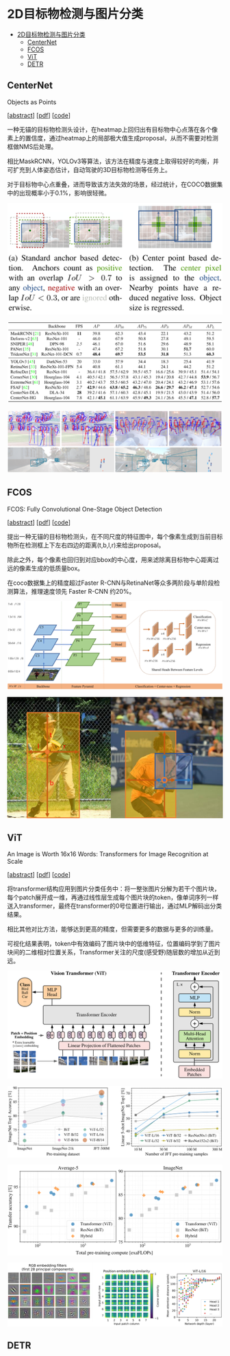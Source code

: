 <!--
 * @Date: 2022-01-09 11:17:34
 * @LastEditTime: 2022-01-10 22:48:23
 * @LastEditors: Li Xiang
 * @Description: 
 * @FilePath: \paper_notes\2d_object_detection_and_image_classfication.md
-->
# 2D目标物检测与图片分类

- [2D目标物检测与图片分类](#2d目标物检测与图片分类)
  - [CenterNet](#centernet)
  - [FCOS](#fcos)
  - [ViT](#vit)
  - [DETR](#detr)

## CenterNet

Objects as Points

[[abstract](https://arxiv.org/abs/1904.07850)]
[[pdf](https://arxiv.org/pdf/1904.07850)]
[[code](https://github.com/xingyizhou/CenterNet)]

一种无锚的目标物检测头设计，在heatmap上回归出有目标物中心点落在各个像素上的置信度，通过heatmap上的局部极大值生成proposal，从而不需要对检测框做NMS后处理。

相比MaskRCNN，YOLOv3等算法，该方法在精度与速度上取得较好的均衡，并可扩充到人体姿态估计，自动驾驶的3D目标物检测等任务上。

对于目标物中心点重叠，进而导致该方法失效的场景，经过统计，在COCO数据集中的出现概率小于0.1%，影响很轻微。

![](images/2022-01-10-22-15-10.png)

![](images/2022-01-10-22-35-38.png)

![](images/2022-01-10-22-22-13.png)

## FCOS

FCOS: Fully Convolutional One-Stage Object Detection

[[abstract](https://arxiv.org/abs/1904.01355)]
[[pdf](https://arxiv.org/pdf/1904.01355)]
[[code](https://github.com/tianzhi0549/FCOS)]

提出一种无锚的目标物检测头，在不同尺度的特征图中，每个像素生成到当前目标物所在检测框上下左右四边的距离(t,b,l,r)来给出proposal。

除此之外，每个像素也回归到对应bbox的中心度，用来滤除离目标物中心距离过远的像素生成的低质量box。

在coco数据集上的精度超过Faster R-CNN与RetinaNet等众多两阶段与单阶段检测算法，推理速度领先 Faster R-CNN 约20%。

![](images/2022-01-09-21-11-31.png)

![](images/2022-01-09-21-05-21.png)

## ViT

An Image is Worth 16x16 Words: Transformers for Image Recognition at Scale

[[abstract](https://arxiv.org/abs/2010.11929)]
[[pdf](https://arxiv.org/pdf/2010.11929)]
[[code](https://github.com/google-research/vision_transformer)]

将transformer结构应用到图片分类任务中：将一整张图片分解为若干个图片块，每个patch展开成一维，再通过线性层生成每个图片块的token，像单词序列一样送入transformer，最终在transformer的0号位置进行输出，通过MLP解码出分类结果。

相比其他对比方法，能够达到更高的精度，但需要更多的数据与更多的训练量。

可视化结果表明，token中有效编码了图片块中的低维特征，位置编码学到了图片块间的二维相对位置关系，Transformer关注的尺度(感受野)随层数的增加从近到远。

![](images/2022-01-09-21-30-03.png)

![](images/2022-01-09-22-02-22.png)

![](images/2022-01-09-22-02-40.png)

![](images/2022-01-09-21-38-39.png)

## DETR



